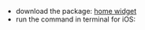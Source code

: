 - download the package: [home widget](https://pub.dev/packages/home_widget)
- run the command in terminal for iOS:
```
```